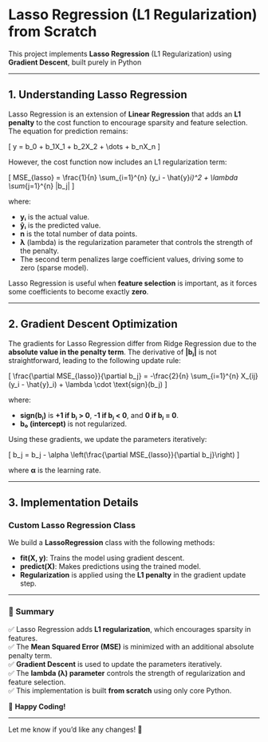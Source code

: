 # **Lasso Regression (L1 Regularization) from Scratch**  

This project implements **Lasso Regression** (L1 Regularization) using **Gradient Descent**, built purely in Python 

---

## **1. Understanding Lasso Regression**  

Lasso Regression is an extension of **Linear Regression** that adds an **L1 penalty** to the cost function to encourage sparsity and feature selection. The equation for prediction remains:  

\[
y = b_0 + b_1X_1 + b_2X_2 + \dots + b_nX_n
\]

However, the cost function now includes an L1 regularization term:

\[
MSE_{lasso} = \frac{1}{n} \sum_{i=1}^{n} (y_i - \hat{y}_i)^2 + \lambda \sum_{j=1}^{n} |b_j|
\]

where:  

- **yᵢ** is the actual value.  
- **ŷᵢ** is the predicted value.  
- **n** is the total number of data points.  
- **λ** (lambda) is the regularization parameter that controls the strength of the penalty.  
- The second term penalizes large coefficient values, driving some to zero (sparse model).  

Lasso Regression is useful when **feature selection** is important, as it forces some coefficients to become exactly **zero**.  

---

## **2. Gradient Descent Optimization**  

The gradients for Lasso Regression differ from Ridge Regression due to the **absolute value in the penalty term**. The derivative of **|bⱼ|** is not straightforward, leading to the following update rule:  

\[
\frac{\partial MSE_{lasso}}{\partial b_j} =
-\frac{2}{n} \sum_{i=1}^{n} X_{ij} (y_i - \hat{y}_i) + \lambda \cdot \text{sign}(b_j)
\]

where:

- **sign(bⱼ)** is **+1 if bⱼ > 0**, **-1 if bⱼ < 0**, and **0 if bⱼ = 0**.
- **b₀ (intercept)** is not regularized.

Using these gradients, we update the parameters iteratively:

\[
b_j = b_j - \alpha \left(\frac{\partial MSE_{lasso}}{\partial b_j}\right)
\]

where **α** is the learning rate.

---

## **3. Implementation Details**  

### **Custom Lasso Regression Class**  

We build a **LassoRegression** class with the following methods:

- **fit(X, y)**: Trains the model using gradient descent.  
- **predict(X)**: Makes predictions using the trained model.  
- **Regularization** is applied using the **L1 penalty** in the gradient update step.  

---

### **📌 Summary**  

✅ Lasso Regression adds **L1 regularization**, which encourages sparsity in features.  
✅ The **Mean Squared Error (MSE)** is minimized with an additional absolute penalty term.  
✅ **Gradient Descent** is used to update the parameters iteratively.  
✅ The **lambda (λ) parameter** controls the strength of regularization and feature selection.  
✅ This implementation is built **from scratch** using only core Python.  

🚀 **Happy Coding!**  

---

Let me know if you’d like any changes! 🎯
